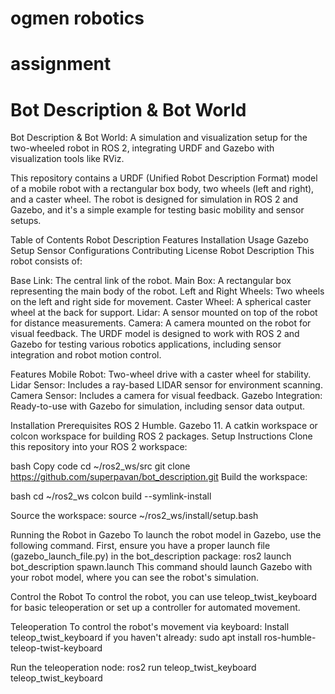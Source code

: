 # ogmen robotics
#  assignment
# Bot Description & Bot World

Bot Description & Bot World: A simulation and visualization setup for the two-wheeled robot in ROS 2, integrating URDF and Gazebo with visualization tools like RViz.

This repository contains a URDF (Unified Robot Description Format) model of a mobile robot with a rectangular box body, two wheels (left and right), and a caster wheel. The robot is designed for simulation in ROS 2 and Gazebo, and it's a simple example for testing basic mobility and sensor setups.

Table of Contents
Robot Description
Features
Installation
Usage
Gazebo Setup
Sensor Configurations
Contributing
License
Robot Description
This robot consists of:

Base Link: The central link of the robot.
Main Box: A rectangular box representing the main body of the robot.
Left and Right Wheels: Two wheels on the left and right side for movement.
Caster Wheel: A spherical caster wheel at the back for support.
Lidar: A sensor mounted on top of the robot for distance measurements.
Camera: A camera mounted on the robot for visual feedback.
The URDF model is designed to work with ROS 2 and Gazebo for testing various robotics applications, including sensor integration and robot motion control.

Features
Mobile Robot: Two-wheel drive with a caster wheel for stability.
Lidar Sensor: Includes a ray-based LIDAR sensor for environment scanning.
Camera Sensor: Includes a camera for visual feedback.
Gazebo Integration: Ready-to-use with Gazebo for simulation, including sensor data output.

Installation
Prerequisites
ROS 2 Humble.
Gazebo 11.
A catkin workspace or colcon workspace for building ROS 2 packages.
Setup Instructions
Clone this repository into your ROS 2 workspace:

bash
Copy code
cd ~/ros2_ws/src
git clone https://github.com/superpavan/bot_description.git
Build the workspace:

bash
cd ~/ros2_ws
colcon build --symlink-install

Source the workspace:
source ~/ros2_ws/install/setup.bash

Running the Robot in Gazebo
To launch the robot model in Gazebo, use the following command. First, ensure you have a proper launch file (gazebo_launch_file.py) in the bot_description package:
ros2 launch bot_description spawn.launch
This command should launch Gazebo with your robot model, where you can see the robot's simulation.

Control the Robot
To control the robot, you can use teleop_twist_keyboard for basic teleoperation or set up a controller for automated movement.

Teleoperation
To control the robot's movement via keyboard:
Install teleop_twist_keyboard if you haven't already:
sudo apt install ros-humble-teleop-twist-keyboard

Run the teleoperation node:
ros2 run teleop_twist_keyboard teleop_twist_keyboard
